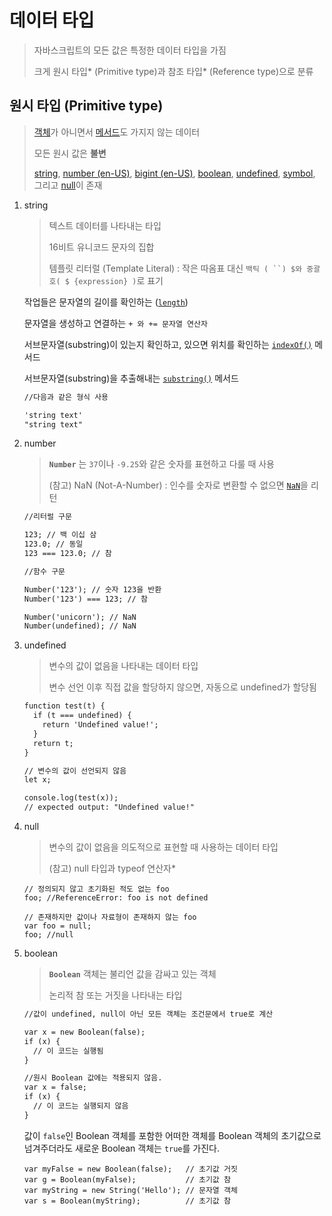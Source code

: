 # 데이터 타입

> 자바스크립트의 모든 값은 특정한 데이터 타입을 가짐
>
> 크게 원시 타입* (Primitive type)과 참조 타입* (Reference type)으로 분류



## 원시 타입 (Primitive type)

> [객체](https://developer.mozilla.org/ko/docs/Glossary/Object)가 아니면서 [메서드](https://developer.mozilla.org/ko/docs/Glossary/Method)도 가지지 않는 데이터
>
> 모든 원시 값은 **불변**
>
>  [string](https://developer.mozilla.org/ko/docs/Glossary/String), [number (en-US)](https://developer.mozilla.org/en-US/docs/Glossary/Number), [bigint (en-US)](https://developer.mozilla.org/en-US/docs/Glossary/BigInt), [boolean](https://developer.mozilla.org/ko/docs/Glossary/Boolean), [undefined](https://developer.mozilla.org/ko/docs/Glossary/undefined), [symbol](https://developer.mozilla.org/ko/docs/Web/JavaScript/Reference/Global_Objects/Symbol), 그리고 [null](https://developer.mozilla.org/ko/docs/Glossary/Null)이 존재



1. string

   > 텍스트 데이터를 나타내는 타입
   >
   > 16비트 유니코드 문자의 집합
   >
   > 템플릿 리터럴 (Template Literal) : 작은 따옴표 대신 `백틱 ( ``) $와 중괄호( $ {expression} )`로 표기

   

   작업들은 문자열의 길이를 확인하는 ([`length`](https://developer.mozilla.org/ko/docs/Web/JavaScript/Reference/Global_Objects/String/length))

   문자열을 생성하고 연결하는 `+ 와 += 문자열 연산자`

   서브문자열(substring)이 있는지 확인하고, 있으면 위치를 확인하는 [`indexOf()`](https://developer.mozilla.org/ko/docs/Web/JavaScript/Reference/Global_Objects/String/indexOf) 메서드

    서브문자열(substring)을 추출해내는 [`substring()`](https://developer.mozilla.org/ko/docs/Web/JavaScript/Reference/Global_Objects/String/substring) 메서드

   ```html
   //다음과 같은 형식 사용
   
   'string text'
   "string text"
   ```

   

2. number

   > **`Number`** 는 `37`이나 `-9.25`와 같은 숫자를 표현하고 다룰 때 사용
   >
   > (참고) NaN (Not-A-Number) : 인수를 숫자로 변환할 수 없으면 [`NaN`](https://developer.mozilla.org/ko/docs/Web/JavaScript/Reference/Global_Objects/NaN)을 리턴

   

   ```html
   //리터럴 구문
   
   123; // 백 이십 삼
   123.0; // 동일
   123 === 123.0; // 참
   ```

   ```html
   //함수 구문
   
   Number('123'); // 숫자 123을 반환
   Number('123') === 123; // 참
   
   Number('unicorn'); // NaN
   Number(undefined); // NaN
   ```

   

3. undefined

   > 변수의 값이 없음을 나타내는 데이터 타입
   >
   > 변수 선언 이후 직접 값을 할당하지 않으면, 자동으로 undefined가 할당됨

   

   ```html
   function test(t) {
     if (t === undefined) {
       return 'Undefined value!';
     }
     return t;
   }
   
   // 변수의 값이 선언되지 않음
   let x;
   
   console.log(test(x));
   // expected output: "Undefined value!"
   ```

   

4. null

   > 변수의 값이 없음을 의도적으로 표현할 때 사용하는 데이터 타입
   >
   > (참고) null 타입과 typeof 연산자*

   

   ```
   // 정의되지 않고 초기화된 적도 없는 foo
   foo; //ReferenceError: foo is not defined
   
   // 존재하지만 값이나 자료형이 존재하지 않는 foo
   var foo = null;
   foo; //null
   ```

5. boolean

   > **`Boolean`** 객체는 불리언 값을 감싸고 있는 객체
   >
   > 논리적 참 또는 거짓을 나타내는 타입

   

   ```html
   //값이 undefined, null이 아닌 모든 객체는 조건문에서 true로 계산
   
   var x = new Boolean(false);
   if (x) {
     // 이 코드는 실행됨
   }
   
   //원시 Boolean 값에는 적용되지 않음.
   var x = false;
   if (x) {
     // 이 코드는 실행되지 않음
   }
   ```

   

   값이 `false`인 Boolean 객체를 포함한 어떠한 객체를 Boolean 객체의 초기값으로 넘겨주더라도 새로운 Boolean 객체는 `true`를 가진다.

   ```
   var myFalse = new Boolean(false);   // 초기값 거짓
   var g = Boolean(myFalse);           // 초기값 참
   var myString = new String('Hello'); // 문자열 객체
   var s = Boolean(myString);          // 초기값 참
   ```
